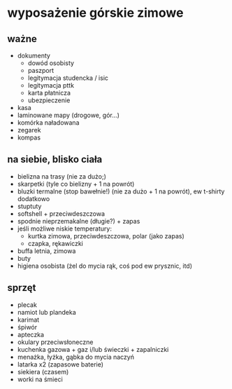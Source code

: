 wyposażenie górskie zimowe
==========================

ważne
-----

* dokumenty 
	* dowód osobisty
	* paszport
	* legitymacja studencka / isic
	* legitymacja pttk
	* karta płatnicza
	* ubezpieczenie
* kasa
* laminowane mapy (drogowe, gór...)
* komórka naładowana
* zegarek
* kompas

na siebie, blisko ciała
-----------------------

* bielizna na trasy (nie za dużo;)
* skarpetki (tyle co bielizny + 1 na powrót)
* bluzki termalne (stop bawełnie!) (nie za dużo + 1 na powrót), ew t-shirty dodatkowo
* stuptuty
* softshell + przeciwdeszczowa
* spodnie nieprzemakalne (długie?) + zapas
* jeśli możliwe niskie temperatury:
	* kurtka zimowa, przeciwdeszczowa, polar (jako zapas)
	* czapka, rękawiczki
* buffa letnia, zimowa
* buty
* higiena osobista (żel do mycia rąk, coś pod ew prysznic, itd)

sprzęt
------

* plecak
* namiot lub plandeka
* karimat
* śpiwór
* apteczka
* okulary przeciwsłoneczne
* kuchenka gazowa + gaz i/lub świeczki + zapalniczki
* menażka, łyżka, gąbka do mycia naczyń
* latarka x2 (zapasowe baterie)
* siekiera (czasem)
* worki na śmieci

